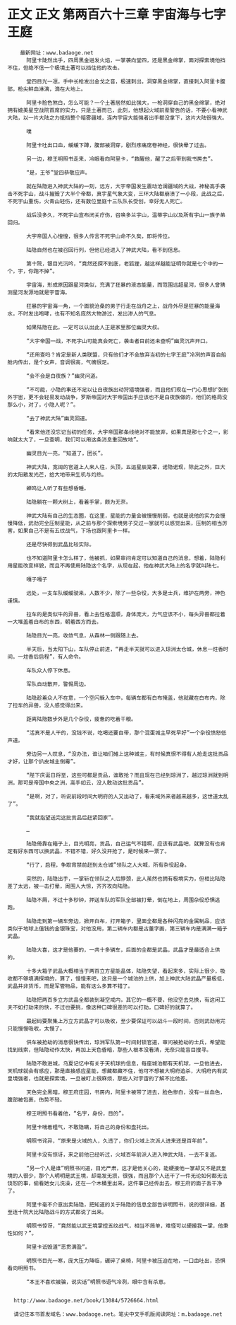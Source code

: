 # 正文 正文 第两百六十三章 宇宙海与七字王庭
        最新网址：www.badaoge.net
          阿里卡陡然出手，四周黑金迸发火焰，一掌袭向堂四，还是黑金绵掌，面对探索境他挡不住，但绝不信一个极境土著可以挡住他的攻击。
      
          堂四目光一凛，手中长枪发出金戈之音，极速刺出，洞穿黑金绵掌，直接刺入阿里卡腹部，枪尖鲜血淋漓，滴在大地上。
      
          阿里卡脸色煞白，怎么可能？一个土著居然如此强大，一枪洞穿自己的黑金绵掌，绝对拥有媲美星空战院首席的实力，只是土著而已，此刻，他想起火域前辈警告的话，不要小看神武大陆，以一片大陆之力抵挡整个暗雾疆域，连内宇宙大能强者出手都没拿下，这片大陆很强大。
      
          噗
      
          阿里卡吐出口血，缓缓下蹲，腹部被洞穿，剧烈疼痛席卷神经，很快晕了过去。
      
          另一边，穆王明照书走来，冷眼看向阿里卡，“救醒他，醒了之后带到我书房去”。
      
          “是，王爷”堂四恭敬应声。
      
          就在陆隐进入神武大陆的一刻，远方，大宇帝国发生震动沧澜疆域的大战，神秘高手袭击不死宇山，战斗摧毁了大半个帝都，真宇星气象大变，三环大陆都崩溃了一小段，此战之后，不死宇山重伤，火青山轻伤，还有数位皇庭十三队队长受创，幸好无人死亡。
      
          战后没多久，不死宇山宣布闭关疗伤，召唤多兰宇山，温蒂宇山以及所有宇山一族子弟回归。
      
          大宇帝国人心惶惶，很多人传言不死宇山命不久矣，即将传位。
      
          陆隐自然也在被召回行列，但他已经进入了神武大陆，看不到信息。
      
          第十院，银目光沉吟，“竟然还探不到底，老狐狸，越这样越能证明你就是七个中的一个，宇，你跑不掉”。
      
          宇宙海，形成原因跟星河类似，充满了狂暴的液态能量，而范围远超星河，很多人曾猜测星河发源地就是宇宙海。
      
          狂暴的宇宙海一角，一个面貌沧桑的男子行走在战舟之上，战舟外尽是狂暴的能量海水，不时发出咆哮，也有不知名庞然大物游过，发出渗人的气息。
      
          如果陆隐在此，一定可以认出此人正是家里那位幽灵大叔。
      
          “大宇帝国一战，不死宇山可能真会死亡，袭击者目前还未查明”幽灵沉声开口。
      
          “还用查吗？肯定是新人类联盟，只有他们才不会放弃当初的七字王庭”冷冽的声音自船舱内传出，是个女声，音调很高，气魄很足。
      
          “会不会是白夜族？”幽灵问道。
      
          “不可能，小隐的事还不足以让白夜族出动狩猎境强者，而且他们现在一门心思想扩张到外宇宙，更不会轻易发动战争，罗斯帝国对大宇帝国出手应该也不是白夜族做的，他们的格局没那么小，对了，小隐人呢？”。
      
          “去了神武大陆”幽灵回道。
      
          “看来他还没忘记当初的任务，大宇帝国那条线绝对不能放弃，如果真是那七个之一，影响就太大了，一旦查明，我们可以用这条消息重回故地”。
      
          幽灵目光一亮，“知道了，团长”。
      
          神武大陆，宽阔的官道上人来人往，头顶，五运星辰笼罩，诺隐诺现，除此之外，巨大的太阳散发光芒，给大地带来生机与灼热。
      
          蝉鸣让人听了有些想昏睡。
      
          陆隐躺在一颗大树上，看着手掌，颇为无奈。
      
          神武大陆有自己的生态圈，在这里，星能的力量会被慢慢削弱，也就是说他的实力会慢慢降低，武劲完全压制星能，从之前与那个探索境男子交过一掌就可以感觉出来，压制的相当厉害，如果自己不是有五纹战气，下场也跟阿里卡一样。
      
          还是尽快得到武晶比较实际。
      
          也不知道阿里卡怎么样了，他被抓，如果审问肯定可以知道自己的消息，想着，陆隐利用星能改变样貌，而且不再使用陆隐这个名字，从现在起，他在神武大陆上的名字就叫陆七。
      
          嘎子嘎子
      
          远处，一支车队缓缓驶来，人数不少，除了一些杂役，大多是士兵，维护在两旁，神色谨慎。
      
          拉车的是类似牛的异兽，看上去性格温顺，身体庞大，力气应该不小，每头异兽都拉着一大堆盖着白布的东西，朝着西方而去。
      
          陆隐目光一亮，收敛气息，从森林一侧跟随上去。
      
          半天后，当太阳下山，车队停止前进，“再走半天就可以进入琼洲太仓城，休息一炷香时间，一炷香后启程”，有人命令。
      
          车队众人停下休息。
      
          军队自动散开，警惕周边。
      
          陆隐趁着众人不在意，一个空闪躲入车中，每辆车都有白布掩盖，他就藏在白布内，除了拉车的异兽，没人感觉得出来。
      
          距离陆隐数步外是几个杂役，疲惫的吃着干粮。
      
          “活真不是人干的，没钱不说，吃喝还要自带，那个混蛋城主早死早好”一个杂役愤怒低声道。
      
          旁边另一人叹息，“没办法，谁让咱们摊上这种城主，有时候真恨不得有人抢走这批贡品才好，让那个扒皮城主倒霉”。
      
          “陛下庆诞日将至，这些可都是贡品，谁敢抢？而且现在已经到琼洲了，越过琼洲就到明洲，那可是帝国中央之洲，高手如云，没人敢动这批贡品”。
      
          “是啊，对了，听说前段时间大明府的人又出动了，看来域外来者越来越多，这世道太乱了”。
      
          “我就指望送完这批贡品后赶紧回家”。
      
          …
      
          陆隐倚靠在箱子上，目光明亮，贡品，自己运气不错啊，应该有武晶吧，就算没有也肯定有好东西可以换武晶，不错不错，好久没开抢了，是时候来一票了。
      
          “行了，启程，争取宵禁前赶到太仓城”领队之人大喊，所有杂役起身。
      
          突然的，陆隐出手，一掌斩在领队之人后脖颈，此人虽然也拥有极境实力，但相比陆隐差了太远，被一击打晕，周围人大惊，齐齐攻向陆隐。
      
          陆隐不屑，不过十多秒钟，押送车队的军队全部被打晕，倒在地上，周围杂役恐惧逃跑。
      
          陆隐走到第一辆车旁边，掀开白布，打开箱子，里面全都是各种闪亮的金属制品，应该类似于地球上值钱的金银珠宝，对他没用，第二辆车内都是古董字画，第三辆车内是满满一箱子武晶。
      
          陆隐大喜，这才是他要的，一共十多辆车，后面的全都是武晶，武晶才是最适合上供的。
      
          十多大箱子武晶大概相当于两百立方星能晶体，陆隐失望，看起来多，实际上很少，吸收都不够填满探境的，算了，慢慢来吧，这只是一个城池的上供，加上神武大陆武晶产量极低，武晶并非货币，而是军管物品，能有这么多算不错了。
      
          陆隐把两百多立方武晶全都装到凝空戒内，其它的一概不要，他没空去兑换，有这闲工夫不如打劫来的快，不过也要挑，像这种口碑很差的可以打劫，口碑好的就算了。
      
          最起码要聚集上万立方武晶才可以吸收，至少要保证可以战斗一段时间，否则武劲用完只能慢慢吸收，太慢了。
      
          供车被抢劫的消息很快传出，琼洲军队第一时间封锁官道，审问被抢劫的士兵，希望能找到线索，但陆隐动作太快，再加上天色昏暗，那些人根本没看清，无奈只能盲目搜寻。
      
          陆隐不敢进城，乌夏记忆中有关于天机球的信息，每座城池都有天机球，一旦他进去，天机球就会有感应，那是直接感应星能，想藏都藏不住，他可不想被大明府追杀，大明府内有武皇境强者，也就是探索境，一旦被盯上很麻烦，那些人对宇宙的了解不比他差。
      
          天色完全黑暗，穆王府庄园，书房内，阿里卡被带了进去，脸色惨白，没有一丝血色，腹部被包裹，伤势不轻。
      
          穆王明照书看着他，“名字，身份，目的”。
      
          阿里卡喘着粗气，不敢隐瞒，将自己的身份和盘托出。
      
          明照书诧异，“原来是火域的人，久违了，你们火域上次派人进来还是百年前”。
      
          阿里卡没有惊讶，来之前他已经听过，火域百年前派人进入神武大陆，一去不复返。
      
          “另一个人是谁”明照书问道，目光严肃，这才是他关心的，能硬接他一掌却又不是武皇境的人很少，那个人明明是武王境，却毫发无损，很强，而且那个人还干了一件无论如何都无法饶恕的事，偷看她女儿洗澡，还在一个木桶里出来，这件事已经传出去，穆王府的面子丢干净了。
      
          阿里卡毫不介意出卖陆隐，把知道的关于陆隐的信息全部告诉明照书，说的很详细，甚至连十院大比陆隐战斗的方式都说了出来。
      
          明照书惊讶，“竟然能以武王境掌控五纹战气，相当不简单，难怪可以硬接我一掌，他秉性如何？”。
      
          阿里卡诋毁道“恶贯满盈”。
      
          明照书目光一寒，庞大压力降临，碾碎了桌椅，阿里卡被压迫在地，一口血吐出，恐惧看向明照书。
      
          “本王不喜欢被骗，说实话”明照书语气冷冽，眼中含有杀意。
      
      
      http://www.badaoge.net/book/13084/5726664.html
      
      请记住本书首发域名：www.badaoge.net。笔尖中文手机版阅读网址：m.badaoge.net
